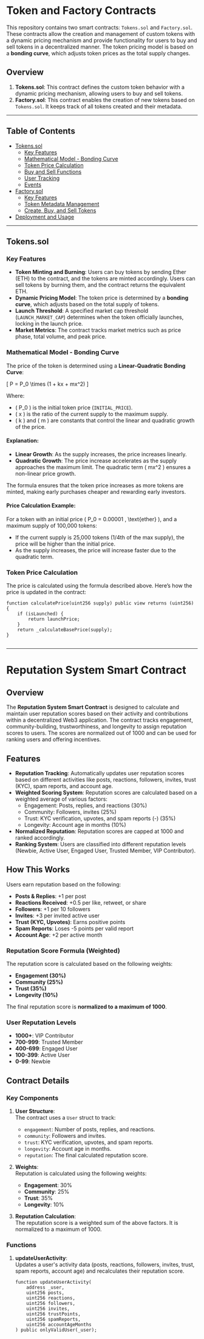 # Token and Factory Contracts

This repository contains two smart contracts: `Tokens.sol` and `Factory.sol`. These contracts allow the creation and management of custom tokens with a dynamic pricing mechanism and provide functionality for users to buy and sell tokens in a decentralized manner. The token pricing model is based on a **bonding curve**, which adjusts token prices as the total supply changes.

## Overview

1. **Tokens.sol**: This contract defines the custom token behavior with a dynamic pricing mechanism, allowing users to buy and sell tokens.
2. **Factory.sol**: This contract enables the creation of new tokens based on `Tokens.sol`. It keeps track of all tokens created and their metadata.

---

## Table of Contents

- [Tokens.sol](#tokens-sol)
  - [Key Features](#key-features)
  - [Mathematical Model - Bonding Curve](#mathematical-model---bonding-curve)
  - [Token Price Calculation](#token-price-calculation)
  - [Buy and Sell Functions](#buy-and-sell-functions)
  - [User Tracking](#user-tracking)
  - [Events](#events)
- [Factory.sol](#factory-sol)
  - [Key Features](#key-features-1)
  - [Token Metadata Management](#token-metadata-management)
  - [Create, Buy, and Sell Tokens](#create-buy-and-sell-tokens)
- [Deployment and Usage](#deployment-and-usage)

---



## Tokens.sol

### Key Features

- **Token Minting and Burning**: Users can buy tokens by sending Ether (ETH) to the contract, and the tokens are minted accordingly. Users can sell tokens by burning them, and the contract returns the equivalent ETH.
- **Dynamic Pricing Model**: The token price is determined by a **bonding curve**, which adjusts based on the total supply of tokens.
- **Launch Threshold**: A specified market cap threshold (`LAUNCH_MARKET_CAP`) determines when the token officially launches, locking in the launch price.
- **Market Metrics**: The contract tracks market metrics such as price phase, total volume, and peak price.

### Mathematical Model - Bonding Curve

The price of the token is determined using a **Linear-Quadratic Bonding Curve**:

\[
P = P_0 \times (1 + kx + mx^2)
\]

Where:
- \( P_0 \) is the initial token price (`INITIAL_PRICE`).
- \( x \) is the ratio of the current supply to the maximum supply.
- \( k \) and \( m \) are constants that control the linear and quadratic growth of the price.

#### Explanation:

- **Linear Growth**: As the supply increases, the price increases linearly.
- **Quadratic Growth**: The price increase accelerates as the supply approaches the maximum limit. The quadratic term \( mx^2 \) ensures a non-linear price growth.

The formula ensures that the token price increases as more tokens are minted, making early purchases cheaper and rewarding early investors.

#### Price Calculation Example:

For a token with an initial price \( P_0 = 0.00001 \, \text{ether} \), and a maximum supply of 100,000 tokens:

- If the current supply is 25,000 tokens (1/4th of the max supply), the price will be higher than the initial price.
- As the supply increases, the price will increase faster due to the quadratic term.

### Token Price Calculation

The price is calculated using the formula described above. Here’s how the price is updated in the contract:

```solidity
function calculatePrice(uint256 supply) public view returns (uint256) {
    if (isLaunched) {
        return launchPrice;
    }
    return _calculateBasePrice(supply);
}


```
-------------------------------------


# Reputation System Smart Contract

## Overview

The **Reputation System Smart Contract** is designed to calculate and maintain user reputation scores based on their activity and contributions within a decentralized Web3 application. The contract tracks engagement, community-building, trustworthiness, and longevity to assign reputation scores to users. The scores are normalized out of 1000 and can be used for ranking users and offering incentives.

## Features

- **Reputation Tracking**: Automatically updates user reputation scores based on different activities like posts, reactions, followers, invites, trust (KYC), spam reports, and account age.
- **Weighted Scoring System**: Reputation scores are calculated based on a weighted average of various factors:
  - Engagement: Posts, replies, and reactions (30%)
  - Community: Followers, invites (25%)
  - Trust: KYC verification, upvotes, and spam reports (-) (35%)
  - Longevity: Account age in months (10%)
- **Normalized Reputation**: Reputation scores are capped at 1000 and ranked accordingly.
- **Ranking System**: Users are classified into different reputation levels (Newbie, Active User, Engaged User, Trusted Member, VIP Contributor).

## How This Works

Users earn reputation based on the following:

- **Posts & Replies**: +1 per post
- **Reactions Received**: +0.5 per like, retweet, or share
- **Followers**: +1 per 10 followers
- **Invites**: +3 per invited active user
- **Trust (KYC, Upvotes)**: Earns positive points
- **Spam Reports**: Loses -5 points per valid report
- **Account Age**: +2 per active month

### Reputation Score Formula (Weighted)

The reputation score is calculated based on the following weights:

- **Engagement (30%)**
- **Community (25%)**
- **Trust (35%)**
- **Longevity (10%)**

The final reputation score is **normalized to a maximum of 1000**.

### User Reputation Levels

- **1000+**: VIP Contributor
- **700-999**: Trusted Member
- **400-699**: Engaged User
- **100-399**: Active User
- **0-99**: Newbie

## Contract Details

### Key Components

1. **User Structure**:  
   The contract uses a `User` struct to track:
   - `engagement`: Number of posts, replies, and reactions.
   - `community`: Followers and invites.
   - `trust`: KYC verification, upvotes, and spam reports.
   - `longevity`: Account age in months.
   - `reputation`: The final calculated reputation score.

2. **Weights**:  
   Reputation is calculated using the following weights:
   - **Engagement**: 30%
   - **Community**: 25%
   - **Trust**: 35%
   - **Longevity**: 10%

3. **Reputation Calculation**:  
   The reputation score is a weighted sum of the above factors. It is normalized to a maximum of 1000.

### Functions

1. **updateUserActivity**:  
   Updates a user's activity data (posts, reactions, followers, invites, trust, spam reports, account age) and recalculates their reputation score.

   ```solidity
   function updateUserActivity(
       address _user,
       uint256 posts,
       uint256 reactions,
       uint256 followers,
       uint256 invites,
       uint256 trustPoints,
       uint256 spamReports,
       uint256 accountAgeMonths
   ) public onlyValidUser(_user);










































- [Token Trading README](./tokens.md) - Detailed information about the smart contract implementation of tokens and bonding curves.
- [Reputation README](./reputation.md) - Information regarding the reputation of users